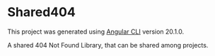 # Shared404

This project was generated using [Angular CLI](https://github.com/angular/angular-cli) version 20.1.0.

A shared 404 Not Found Library, that can be shared among projects.
